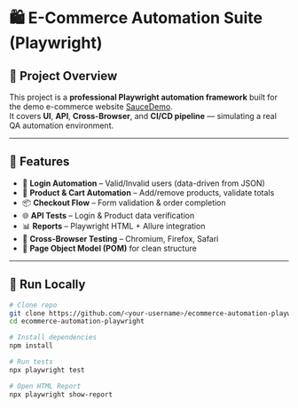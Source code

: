 # 🛍️ E-Commerce Automation Suite (Playwright)

## 🎯 Project Overview
This project is a **professional Playwright automation framework** built for the demo e-commerce website [SauceDemo](https://www.saucedemo.com/).  
It covers **UI**, **API**, **Cross-Browser**, and **CI/CD pipeline** — simulating a real QA automation environment.

---

## 🧱 Features
- 🔐 **Login Automation** – Valid/Invalid users (data-driven from JSON)
- 🛒 **Product & Cart Automation** – Add/remove products, validate totals
- 📦 **Checkout Flow** – Form validation & order completion
- 🌐 **API Tests** – Login & Product data verification
- 📊 **Reports** – Playwright HTML + Allure integration
- 🧩 **Cross-Browser Testing** – Chromium, Firefox, Safari
- 🧠 **Page Object Model (POM)** for clean structure

---


## 🚀 Run Locally

```bash
# Clone repo
git clone https://github.com/<your-username>/ecommerce-automation-playwright.git
cd ecommerce-automation-playwright

# Install dependencies
npm install

# Run tests
npx playwright test

# Open HTML Report
npx playwright show-report
